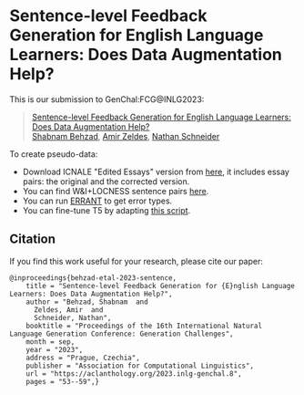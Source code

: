 # Sentence-level Feedback Generation for English Language Learners: Does Data Augmentation Help?


This is our submission to GenChal:FCG@INLG2023:

> [Sentence-level Feedback Generation for English Language Learners: Does Data Augmentation Help?](https://aclanthology.org/2023.inlg-genchal.8) <br>
> [Shabnam Behzad](https://shabnam-b.github.io/), [Amir Zeldes](https://corpling.uis.georgetown.edu/amir/), [Nathan Schneider](https://people.cs.georgetown.edu/nschneid/) <br>

To create pseudo-data:
- Download ICNALE "Edited Essays" version from [here](https://language.sakura.ne.jp/icnale/download.html), it includes essay pairs: the original and the corrected version.
- You can find W&I+LOCNESS sentence pairs [here](https://www.cl.cam.ac.uk/research/nl/bea2019st/#data).
- You can run [ERRANT](https://github.com/chrisjbryant/errant) to get error types.
- You can fine-tune T5 by adapting [this script](https://github.com/philschmid/deep-learning-pytorch-huggingface/blob/main/training/flan-t5-samsum-summarization.ipynb).


## Citation
If you find this work useful for your research, please cite our paper:

```
@inproceedings{behzad-etal-2023-sentence,
    title = "Sentence-level Feedback Generation for {E}nglish Language Learners: Does Data Augmentation Help?",
    author = "Behzad, Shabnam  and
      Zeldes, Amir  and
      Schneider, Nathan",
    booktitle = "Proceedings of the 16th International Natural Language Generation Conference: Generation Challenges",
    month = sep,
    year = "2023",
    address = "Prague, Czechia",
    publisher = "Association for Computational Linguistics",
    url = "https://aclanthology.org/2023.inlg-genchal.8",
    pages = "53--59",}
```
